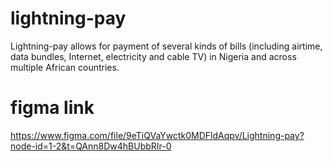 # lightning-pay
Lightning-pay allows for payment of several kinds of bills (including airtime, data bundles, Internet, electricity and cable TV) in Nigeria and across multiple African countries. 

# figma link
https://www.figma.com/file/9eTiQVaYwctk0MDFldAqpv/Lightning-pay?node-id=1-2&t=QAnn8Dw4hBUbbRIr-0
